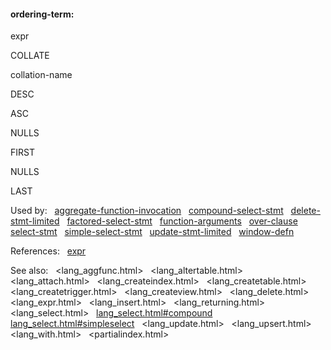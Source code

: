 #### ordering\-term:







expr



COLLATE



collation\-name








DESC



ASC









NULLS



FIRST



NULLS



LAST









Used by:   [aggregate\-function\-invocation](#aggregate-function-invocation)   [compound\-select\-stmt](#compound-select-stmt)   [delete\-stmt\-limited](#delete-stmt-limited)   [factored\-select\-stmt](#factored-select-stmt)   [function\-arguments](#function-arguments)   [over\-clause](#over-clause)   [select\-stmt](#select-stmt)   [simple\-select\-stmt](#simple-select-stmt)   [update\-stmt\-limited](#update-stmt-limited)   [window\-defn](#window-defn)  

References:   [expr](#expr)  

See also:   <lang_aggfunc.html>   <lang_altertable.html>   <lang_attach.html>   <lang_createindex.html>   <lang_createtable.html>   <lang_createtrigger.html>   <lang_createview.html>   <lang_delete.html>   <lang_expr.html>   <lang_insert.html>   <lang_returning.html>   <lang_select.html>   [lang\_select.html\#compound](lang_select.html#compound)   [lang\_select.html\#simpleselect](lang_select.html#simpleselect)   <lang_update.html>   <lang_upsert.html>   <lang_with.html>   <partialindex.html>

